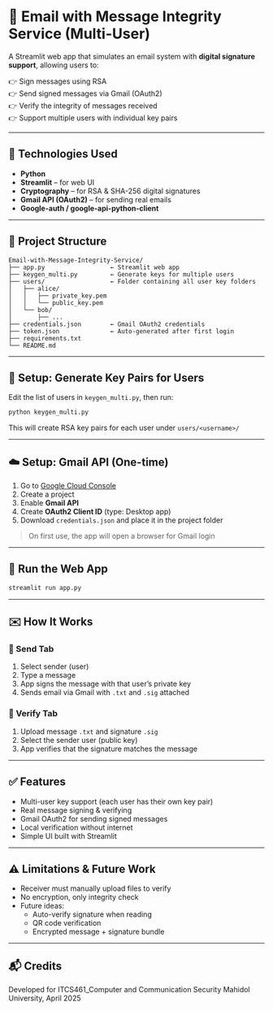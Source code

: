 # 📨 Email with Message Integrity Service (Multi-User)

A Streamlit web app that simulates an email system with **digital signature support**, allowing users to:

👉 Sign messages using RSA  
👉 Send signed messages via Gmail (OAuth2)  
👉 Verify the integrity of messages received  
👉 Support multiple users with individual key pairs

---

## 💠 Technologies Used

- **Python**
- **Streamlit** – for web UI  
- **Cryptography** – for RSA & SHA-256 digital signatures  
- **Gmail API (OAuth2)** – for sending real emails  
- **Google-auth / google-api-python-client**

---

## 📁 Project Structure

```
Email-with-Message-Integrity-Service/
├── app.py                  ← Streamlit web app
├── keygen_multi.py         ← Generate keys for multiple users
├── users/                  ← Folder containing all user key folders
│   ├── alice/
│   │   ├── private_key.pem
│   │   └── public_key.pem
│   └── bob/
│       ├── ...
├── credentials.json        ← Gmail OAuth2 credentials
├── token.json              ← Auto-generated after first login
├── requirements.txt
└── README.md
```

---

## 🔐 Setup: Generate Key Pairs for Users

Edit the list of users in `keygen_multi.py`, then run:

```bash
python keygen_multi.py
```

This will create RSA key pairs for each user under `users/<username>/`

---

## ☁️ Setup: Gmail API (One-time)

1. Go to [Google Cloud Console](https://console.cloud.google.com/)
2. Create a project
3. Enable **Gmail API**
4. Create **OAuth2 Client ID** (type: Desktop app)
5. Download `credentials.json` and place it in the project folder

> On first use, the app will open a browser for Gmail login

---

## 🚀 Run the Web App

```bash
streamlit run app.py
```

---

## ✉️ How It Works

### 🔹 Send Tab

1. Select sender (user)
2. Type a message
3. App signs the message with that user’s private key
4. Sends email via Gmail with `.txt` and `.sig` attached

### 🔹 Verify Tab

1. Upload message `.txt` and signature `.sig`
2. Select the sender user (public key)
3. App verifies that the signature matches the message

---

## ✅ Features

- Multi-user key support (each user has their own key pair)
- Real message signing & verifying
- Gmail OAuth2 for sending signed messages
- Local verification without internet
- Simple UI built with Streamlit

---

## ⚠️ Limitations & Future Work

- Receiver must manually upload files to verify
- No encryption, only integrity check
- Future ideas:
  - Auto-verify signature when reading
  - QR code verification
  - Encrypted message + signature bundle

---

## 📬 Credits

Developed for ITCS461_Computer and Communication Security
Mahidol University, April 2025
